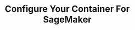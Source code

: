 ---
title: "Configure Your Container For SageMaker"
chapter: true
weight: 3
description: We will start by setting up your AWS account to develop robot applications with AWS RoboMaker. 
---